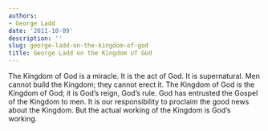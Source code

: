 ```yaml
---
authors:
- George Ladd
date: '2011-10-09'
description: ''
slug: george-ladd-on-the-kingdom-of-god
title: George Ladd on the Kingdom of God
---
```

The Kingdom of God is a miracle. It is the act of God. It is supernatural. Men cannot build the Kingdom; they cannot erect it. The Kingdom of God is the Kingdom of God; it is God’s reign, God’s rule. God has entrusted the Gospel of the Kingdom to men. It is our responsibility to proclaim the good news about the Kingdom. But the actual working of the Kingdom is God’s working.




